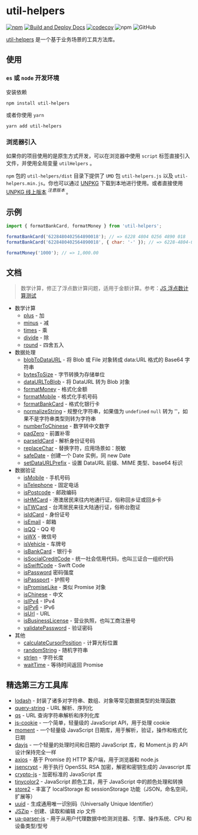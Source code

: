 # util-helpers

[![npm][npm]][npm-url] [![Build and Deploy Docs](https://github.com/doly-dev/util-helpers/actions/workflows/ci.yml/badge.svg)](https://github.com/doly-dev/util-helpers/actions/workflows/ci.yml) [![codecov](https://codecov.io/gh/doly-dev/util-helpers/branch/master/graph/badge.svg?token=nhm6Zrmmyq)](https://codecov.io/gh/doly-dev/util-helpers) ![npm](https://img.shields.io/npm/dt/util-helpers) ![GitHub](https://img.shields.io/github/license/doly-dev/util-helpers.svg)

[util-helpers](https://doly-dev.github.io/util-helpers/index.html) 是一个基于业务场景的工具方法库。

## 使用

### `es` 或 `node` 开发环境

安装依赖

```shell
npm install util-helpers
```

或者你使用 `yarn`

```shell
yarn add util-helpers
```

### 浏览器引入

如果你的项目使用的是原生方式开发，可以在浏览器中使用 `script` 标签直接引入文件，并使用全局变量 `utilHelpers` 。

`npm` 包的 `util-helpers/dist` 目录下提供了 `UMD` 包 `util-helpers.js` 以及 `util-helpers.min.js`。你也可以通过 [UNPKG](https://unpkg.com/browse/util-helpers/dist/) 下载到本地进行使用。或者直接使用 [UNPKG 线上版本](https://unpkg.com/util-helpers/dist/util-helpers.min.js)<sup> _注意版本_ </sup>。

## 示例

```javascript
import { formatBankCard, formatMoney } from 'util-helpers';

formatBankCard('6228480402564890018'); // => 6228 4804 0256 4890 018
formatBankCard('6228480402564890018', { char: '-' }); // => 6228-4804-0256-4890-018

formatMoney('1000'); // => 1,000.00
```

## 文档

> 数学计算，修正了浮点数计算问题，适用于金额计算。参考：[JS 浮点数计算测试](https://2zbuy.csb.app/)

- 数学计算
  - [plus](https://doly-dev.github.io/util-helpers/module-Math.html#.plus) - 加
  - [minus](https://doly-dev.github.io/util-helpers/module-Math.html#.minus) - 减
  - [times](https://doly-dev.github.io/util-helpers/module-Math.html#.times) - 乘
  - [divide](https://doly-dev.github.io/util-helpers/module-Math.html#.divide) - 除
  - [round](https://doly-dev.github.io/util-helpers/module-Math.html#.round) - 四舍五入
- 数据处理
  - [blobToDataURL](https://doly-dev.github.io/util-helpers/module-Processor.html#.blobToDataURL) - 将 Blob 或 File 对象转成 data:URL 格式的 Base64 字符串
  - [bytesToSize](https://doly-dev.github.io/util-helpers/module-Processor.html#.bytesToSize) - 字节转换为存储单位
  - [dataURLToBlob](https://doly-dev.github.io/util-helpers/module-Processor.html#.dataURLToBlob) - 将 DataURL 转为 Blob 对象
  - [formatMoney](https://doly-dev.github.io/util-helpers/module-Processor.html#.formatMoney) - 格式化金额
  - [formatMobile](https://doly-dev.github.io/util-helpers/module-Processor.html#.formatMobile) - 格式化手机号码
  - [formatBankCard](https://doly-dev.github.io/util-helpers/module-Processor.html#.formatBankCard) - 格式化银行卡
  - [normalizeString](https://doly-dev.github.io/util-helpers/module-Processor.html#.normalizeString) - 规整化字符串，如果值为 `undefined` `null` 转为 ''，如果不是字符串类型则转为字符串
  - [numberToChinese](https://doly-dev.github.io/util-helpers/module-Processor.html#.numberToChinese) - 数字转中文数字
  - [padZero](https://doly-dev.github.io/util-helpers/module-Processor.html#.padZero) - 前置补零
  - [parseIdCard](https://doly-dev.github.io/util-helpers/module-Processor.html#.parseIdCard) - 解析身份证号码
  - [replaceChar](https://doly-dev.github.io/util-helpers/module-Processor.html#.replaceChar) - 替换字符，应用场景如：脱敏
  - [safeDate](https://doly-dev.github.io/util-helpers/module-Processor.html#.safeDate) - 创建一个 Date 实例，同 new Date
  - [setDataURLPrefix](https://doly-dev.github.io/util-helpers/module-Processor.html#.setDataURLPrefix) - 设置 DataURL 前缀、MIME 类型、base64 标识
- 数据验证
  - [isMobile](https://doly-dev.github.io/util-helpers/module-Validator.html#.isMobile) - 手机号码
  - [isTelephone](https://doly-dev.github.io/util-helpers/module-Validator.html#.isTelephone) - 固定电话
  - [isPostcode](https://doly-dev.github.io/util-helpers/module-Validator.html#.isPostcode) - 邮政编码
  - [isHMCard](https://doly-dev.github.io/util-helpers/module-Validator.html#.isHMCard) - 港澳居民来往内地通行证，俗称回乡证或回乡卡
  - [isTWCard](https://doly-dev.github.io/util-helpers/module-Validator.html#.isTWCard) - 台湾居民来往大陆通行证，俗称台胞证
  - [isIdCard](https://doly-dev.github.io/util-helpers/module-Validator.html#.isIdCard) - 身份证号
  - [isEmail](https://doly-dev.github.io/util-helpers/module-Validator.html#.isEmail) - 邮箱
  - [isQQ](https://doly-dev.github.io/util-helpers/module-Validator.html#.isQQ) - QQ 号
  - [isWX](https://doly-dev.github.io/util-helpers/module-Validator.html#.isWX) - 微信号
  - [isVehicle](https://doly-dev.github.io/util-helpers/module-Validator.html#.isVehicle) - 车牌号
  - [isBankCard](https://doly-dev.github.io/util-helpers/module-Validator.html#.isBankCard) - 银行卡
  - [isSocialCreditCode](https://doly-dev.github.io/util-helpers/module-Validator.html#.isSocialCreditCode) - 统一社会信用代码，也叫三证合一组织代码
  - [isSwiftCode](https://doly-dev.github.io/util-helpers/module-Validator.html#.isSwiftCode) - Swift Code
  - [isPassword](https://doly-dev.github.io/util-helpers/module-Validator.html#.isPassword) 密码强度
  - [isPassport](https://doly-dev.github.io/util-helpers/module-Validator.html#.isPassport) - 护照号
  - [isPromiseLike](https://doly-dev.github.io/util-helpers/module-Validator.html#.isPromiseLike) - 类似 Promise 对象
  - [isChinese](https://doly-dev.github.io/util-helpers/module-Validator.html#.isChinese) - 中文
  - [isIPv4](https://doly-dev.github.io/util-helpers/module-Validator.html#.isIPv4) - IPv4
  - [isIPv6](https://doly-dev.github.io/util-helpers/module-Validator.html#.isIPv6) - IPv6
  - [isUrl](https://doly-dev.github.io/util-helpers/module-Validator.html#.isUrl) - URL
  - [isBusinessLicense](https://doly-dev.github.io/util-helpers/module-Validator.html#.isBusinessLicense) - 营业执照，也叫工商注册号
  - [validatePassword](https://doly-dev.github.io/util-helpers/module-Validator.html#.validatePassword) - 验证密码
- 其他
  - [calculateCursorPosition](https://doly-dev.github.io/util-helpers/module-Other.html#.calculateCursorPosition) - 计算光标位置
  - [randomString](https://doly-dev.github.io/util-helpers/module-Other.html#.randomString) - 随机字符串
  - [strlen](https://doly-dev.github.io/util-helpers/module-Other.html#.strlen) - 字符长度
  - [waitTime](https://doly-dev.github.io/util-helpers/module-Other.html#.waitTime) - 等待时间返回 Promise

## 精选第三方工具库

- [lodash] - 封装了诸多对字符串、数组、对象等常见数据类型的处理函数
- [query-string] - URL 解析、序列化
- [qs] - URL 查询字符串解析和序列化库
- [js-cookie] - 一个简单，轻量级的 JavaScript API，用于处理 cookie
- [moment] - 一个轻量级 JavaScript 日期库，用于解析，验证，操作和格式化日期
- [dayjs] - 一个轻量的处理时间和日期的 JavaScript 库，和 Moment.js 的 API 设计保持完全一样
- [axios] - 基于 Promise 的 HTTP 客户端，用于浏览器和 node.js
- [jsencrypt] - 用于执行 OpenSSL RSA 加密，解密和密钥生成的 Javascript 库
- [crypto-js] - 加密标准的 JavaScript 库
- [tinycolor2] - JavaScript 颜色工具，用于 JavaScript 中的颜色处理和转换
- [store2] - 丰富了 localStorage 和 sessionStorage 功能（JSON，命名空间，扩展等）
- [uuid] - 生成通用唯一识别码（Universally Unique Identifier）
- [JSZip] - 创建、读取和编辑 zip 文件
- [ua-parser-js] - 用于从用户代理数据中检测浏览器、引擎、操作系统、CPU 和设备类型/型号

[lodash]: https://www.npmjs.com/package/lodash
[query-string]: https://www.npmjs.com/package/query-string
[qs]: https://www.npmjs.com/package/qs
[js-cookie]: https://www.npmjs.com/package/js-cookie
[moment]: https://www.npmjs.com/package/moment
[dayjs]: https://www.npmjs.com/package/dayjs
[axios]: https://www.npmjs.com/package/axios
[jsencrypt]: https://www.npmjs.com/package/jsencrypt
[crypto-js]: https://www.npmjs.com/package/crypto-js
[tinycolor2]: https://www.npmjs.com/package/tinycolor2
[store2]: https://www.npmjs.com/package/store2
[uuid]: https://www.npmjs.com/package/uuid
[jszip]: https://www.npmjs.com/package/jszip
[data-urls]: https://www.npmjs.com/package/data-urls
[npm]: https://img.shields.io/npm/v/util-helpers.svg
[npm-url]: https://npmjs.com/package/util-helpers
[what is commitlint]: https://github.com/conventional-changelog/commitlint#what-is-commitlint
[ua-parser-js]: https://www.npmjs.com/package/ua-parser-js
